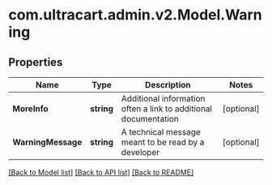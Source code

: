 # com.ultracart.admin.v2.Model.Warning
## Properties

Name | Type | Description | Notes
------------ | ------------- | ------------- | -------------
**MoreInfo** | **string** | Additional information often a link to additional documentation | [optional] 
**WarningMessage** | **string** | A technical message meant to be read by a developer | [optional] 


[[Back to Model list]](../README.md#documentation-for-models) [[Back to API list]](../README.md#documentation-for-api-endpoints) [[Back to README]](../README.md)

